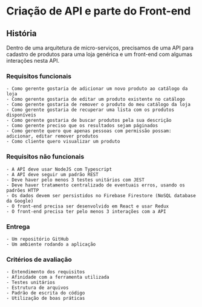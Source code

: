 # Criação de API e parte do Front-end

## História
Dentro de uma arquitetura de micro-serviços, precisamos de uma API para cadastro de produtos para uma loja genérica e um front-end com algumas interações nesta API.

### Requisitos funcionais
	- Como gerente gostaria de adicionar um novo produto ao catálogo da loja
	- Como gerente gostaria de editar um produto existente no catálogo
	- Como gerente gostaria de remover o produto do meu catálogo da loja
	- Como gerente gostaria de recuperar uma lista com os produtos disponíveis
	- Como gerente gostaria de buscar produtos pela sua descrição
	- Como gerente preciso que os resultados sejam páginados
	- Como gerente quero que apenas pessoas com permissão possam: adicionar, editar remover produtos
	- Como cliente quero visualizar um produto
### Requisitos não funcionais
	- A API deve usar NodeJS com Typescript
	- A API deve seguir um padrão REST
	- Deve haver pelo menos 3 testes unitários com JEST
	- Deve haver tratamento centralizado de eventuais erros, usando os padrões HTTP
	- Os dados devem ser persistidos no Firebase Firestore (NoSQL database da Google)
	- O front-end precisa ser desenvolvido em React e usar Redux
	- O front-end precisa ter pelo menos 3 interações com a API
### Entrega
	- Um repositório GitHub
	- Um ambiente rodando a aplicação
### Critérios de avaliação
	- Entendimento dos requisitos
	- Afinidade com a ferramenta utilizada
	- Testes unitários
	- Estrutura de arquivos
	- Padrão de escrita do código
	- Utilização de boas práticas
